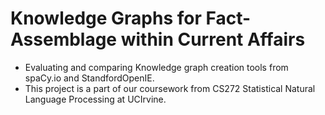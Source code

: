 # Knowledge Graphs for Fact-Assemblage within Current Affairs
* Evaluating and comparing Knowledge graph creation tools from spaCy.io and StandfordOpenIE.
* This project is a part of our coursework from CS272 Statistical Natural Language Processing at UCIrvine.
